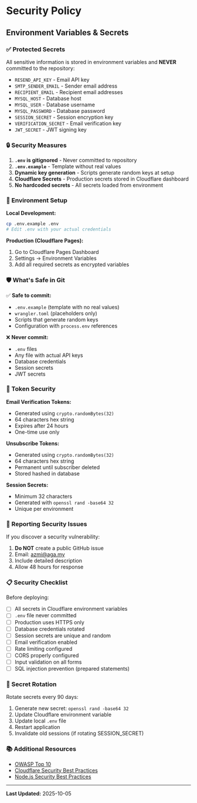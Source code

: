 # Security Policy

## Environment Variables & Secrets

### ✅ Protected Secrets

All sensitive information is stored in environment variables and **NEVER** committed to the repository:

- `RESEND_API_KEY` - Email API key
- `SMTP_SENDER_EMAIL` - Sender email address
- `RECIPIENT_EMAIL` - Recipient email addresses
- `MYSQL_HOST` - Database host
- `MYSQL_USER` - Database username
- `MYSQL_PASSWORD` - Database password
- `SESSION_SECRET` - Session encryption key
- `VERIFICATION_SECRET` - Email verification key
- `JWT_SECRET` - JWT signing key

### 🔒 Security Measures

1. **`.env` is gitignored** - Never committed to repository
2. **`.env.example`** - Template without real values
3. **Dynamic key generation** - Scripts generate random keys at setup
4. **Cloudflare Secrets** - Production secrets stored in Cloudflare dashboard
5. **No hardcoded secrets** - All secrets loaded from environment

### 📝 Environment Setup

**Local Development:**
```bash
cp .env.example .env
# Edit .env with your actual credentials
```

**Production (Cloudflare Pages):**
1. Go to Cloudflare Pages Dashboard
2. Settings → Environment Variables
3. Add all required secrets as encrypted variables

### 🛡️ What's Safe in Git

✅ **Safe to commit:**
- `.env.example` (template with no real values)
- `wrangler.toml` (placeholders only)
- Scripts that generate random keys
- Configuration with `process.env` references

❌ **Never commit:**
- `.env` files
- Any file with actual API keys
- Database credentials
- Session secrets
- JWT secrets

### 🔐 Token Security

**Email Verification Tokens:**
- Generated using `crypto.randomBytes(32)`
- 64 characters hex string
- Expires after 24 hours
- One-time use only

**Unsubscribe Tokens:**
- Generated using `crypto.randomBytes(32)`
- 64 characters hex string
- Permanent until subscriber deleted
- Stored hashed in database

**Session Secrets:**
- Minimum 32 characters
- Generated with `openssl rand -base64 32`
- Unique per environment

### 🚨 Reporting Security Issues

If you discover a security vulnerability:

1. **Do NOT** create a public GitHub issue
2. Email: azmi@aga.my
3. Include detailed description
4. Allow 48 hours for response

### 📋 Security Checklist

Before deploying:

- [ ] All secrets in Cloudflare environment variables
- [ ] `.env` file never committed
- [ ] Production uses HTTPS only
- [ ] Database credentials rotated
- [ ] Session secrets are unique and random
- [ ] Email verification enabled
- [ ] Rate limiting configured
- [ ] CORS properly configured
- [ ] Input validation on all forms
- [ ] SQL injection prevention (prepared statements)

### 🔄 Secret Rotation

Rotate secrets every 90 days:

1. Generate new secret: `openssl rand -base64 32`
2. Update Cloudflare environment variable
3. Update local `.env` file
4. Restart application
5. Invalidate old sessions (if rotating SESSION_SECRET)

### 📚 Additional Resources

- [OWASP Top 10](https://owasp.org/www-project-top-ten/)
- [Cloudflare Security Best Practices](https://developers.cloudflare.com/pages/platform/security/)
- [Node.js Security Best Practices](https://nodejs.org/en/docs/guides/security/)

---

**Last Updated:** 2025-10-05
